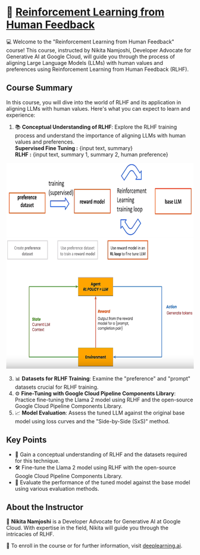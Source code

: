# 🚀 [Reinforcement Learning from Human Feedback](https://www.deeplearning.ai/short-courses/reinforcement-learning-from-human-feedback/)

💻 Welcome to the "Reinforcement Learning from Human Feedback" course! This course, instructed by Nikita Namjoshi, Developer Advocate for Generative AI at Google Cloud, will guide you through the process of aligning Large Language Models (LLMs) with human values and preferences using Reinforcement Learning from Human Feedback (RLHF).

## Course Summary
In this course, you will dive into the world of RLHF and its application in aligning LLMs with human values. Here's what you can expect to learn and experience:

1. 📚 **Conceptual Understanding of RLHF**: Explore the RLHF training process and understand the importance of aligning LLMs with human values and preferences.<br />
    **Supervised Fine Tuning :** {input text, summary}<br />
    **RLHF :**                   {input text, summary 1, summary 2, human preference}
<p align="center">
<img src="images/1_1.png" height="200"> 
<img src="images/1_2.png" height="350"> 
</p>

3. 📊 **Datasets for RLHF Training**: Examine the "preference" and "prompt" datasets crucial for RLHF training.
4. ⚙️ **Fine-Tuning with Google Cloud Pipeline Components Library**: Practice fine-tuning the Llama 2 model using RLHF and the open-source Google Cloud Pipeline Components Library.
5. 📈 **Model Evaluation**: Assess the tuned LLM against the original base model using loss curves and the "Side-by-Side (SxS)" method.

## Key Points
- 🔑 Gain a conceptual understanding of RLHF and the datasets required for this technique.
- 🛠 Fine-tune the Llama 2 model using RLHF with the open-source Google Cloud Pipeline Components Library.
- 🧐 Evaluate the performance of the tuned model against the base model using various evaluation methods.

## About the Instructor
🌟 **Nikita Namjoshi** is a Developer Advocate for Generative AI at Google Cloud. With expertise in the field, Nikita will guide you through the intricacies of RLHF.

🔗 To enroll in the course or for further information, visit [deeplearning.ai](https://www.deeplearning.ai/short-courses/).
